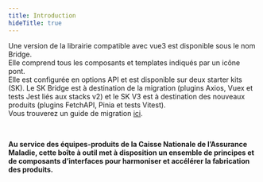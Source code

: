 ```yaml
---
title: Introduction
hideTitle: true
---
```


<doc-home-page-header class="mb-8 md-sm-14"></doc-home-page-header>

<doc-alert-bridge>

Une version de la librairie compatible avec vue3 est disponible sous le nom Bridge.<br/>Elle comprend tous les composants et templates indiqués par un icône pont.<br/>Elle est configurée en options API et est disponible sur deux starter kits (SK). Le SK Bridge est à destination de la migration (plugins Axios, Vuex et tests Jest liés aux stacks v2) et le SK V3 est à destination des nouveaux produits (plugins FetchAPI, Pinia et tests Vitest).<br/>Vous trouverez un guide de migration <a href="/migration-bridge">ici</a>.

</doc-alert-bridge>

<br/>

**Au service des équipes-produits de la Caisse Nationale de l’Assurance Maladie, cette boîte à outil met à disposition un ensemble de principes et de composants d’interfaces pour harmoniser et accélérer la fabrication des produits.**

<doc-home-page-list class="mt-2 mt-md-6 mb-6 mb-md-10"></doc-home-page-list>
